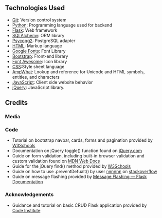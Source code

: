 ## Technologies Used

- [Git](https://git-scm.com/): Version control system
- [Python](https://www.python.org/): Programming language used for backend
- [Flask](https://flask.palletsprojects.com/en/3.0.x/): Web framework
- [SQLAlchemy](https://www.sqlalchemy.org/): ORM library
- [Psycopg2](https://www.psycopg.org/docs/): PostgreSQL adapter
- [HTML](https://en.wikipedia.org/wiki/HTML): Markup language
- [Google Fonts](https://fonts.google.com/): Font Library
- [Bootstrap](https://getbootstrap.com/): Front-end library
- [Font Awesome](https://fontawesome.com/): Icon library
- [CSS](https://en.wikipedia.org/wiki/CSS):Style sheet language
- [AmpWhat](https://www.amp-what.com/#google_vignette): Lookup and reference for Unicode and HTML symbols, entities, and characters
- [JavaScript](https://en.wikipedia.org/wiki/JavaScript): Client side website behavior
- [jQuery](https://jquery.com/): JavaScript library.

## Credits

### Media

### Code

- Tutorial on bootstrap navbar, cards, forms and  pagination provided by [W3Schools](https://www.w3schools.com/)
- Documentation on jQuery toggle() function found on [jQuery.com](https://api.jquery.com/toggle/)
- Guide on form validation, including built-in browser validation and custom validation found on [MDN Web Docs](https://developer.mozilla.org/en-US/docs/Learn/Forms/Form_validation)
- Guide for the jQuery find() method provided by [W3Schools](https://www.w3schools.com/jquery/traversing_find.asp)
- Guide on how to use .preventDefualt() by user [nnnnnn](https://stackoverflow.com/users/615754/nnnnnn) on [stackoverflow](https://stackoverflow.com/questions/22363838/submit-form-after-calling-e-preventdefault)
- Guide on message flashing provided by [Message Flashing — Flask Documentation](https://flask.palletsprojects.com/en/latest/patterns/flashing/)

### Acknowledgements

- Guidance and tutorial on basic CRUD Flask application provided by [Code Institute](https://codeinstitute.net/)
